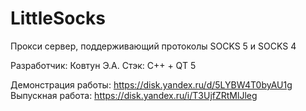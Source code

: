 # LittleSocks
Прокси сервер, поддерживающий протоколы SOCKS 5 и SOCKS 4

Разработчик: Ковтун Э.А.
Стэк: C++ + QT 5

Демонстрация работы: https://disk.yandex.ru/d/5LYBW4T0byAU1g
Выпускная работа: https://disk.yandex.ru/i/T3UjfZRtMlJleg
